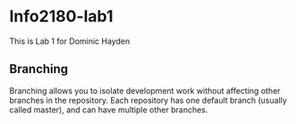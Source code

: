 # Info2180-lab1

This is Lab 1 for Dominic Hayden


## Branching

Branching allows you to isolate development work without affecting other branches in the repository. Each repository has one default branch (usually called master), and can have multiple other branches.


